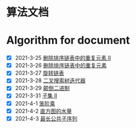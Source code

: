 # 算法文档  
# Algorithm for document

- [x] 2021-3-25 [删除排序链表中的重复元素 II](https://xiaoxunyao.xyz/archives/algorithm-2021-3-25)
- [x] 2021-3-26 [删除排序链表中的重复元素](https://xiaoxunyao.xyz/archives/algorithm-2021-3-26)
- [x] 2021-3-27 [旋转链表](https://xiaoxunyao.xyz/archives/algorithm-2021-3-27)
- [x] 2021-3-28 [二叉搜索树迭代器](https://xiaoxunyao.xyz/archives/algorithm-2021-3-28)
- [x] 2021-3-29 [颠倒二进制](https://xiaoxunyao.xyz/archives/algorithm-2021-3-29)
- [x] 2021-3-31 [子集 II](https://xiaoxunyao.xyz/archives/algorithm-2021-3-31)
- [x] 2021-4-1 [笨阶乘](https://xiaoxunyao.xyz/archives/httpsxiaoxunyaoxyzarchivesalgorithm-2021-4-01)
- [x] 2021-4-2 [直方图的水量](https://xiaoxunyao.xyz/archives/algorithm-2021-4-02)
- [x] 2021-4-3 [最长公共子序列](https://xiaoxunyao.xyz/archives/algorithm-2021-4-03)